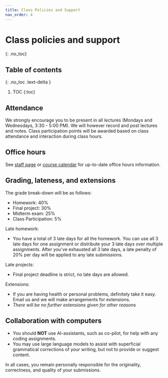 ```yaml
---
title: Class Policies and Support
nav_order: 4
---
```


# Class policies and support

{: .no_toc}

## Table of contents
{: .no_toc .text-delta }

1. TOC
{:toc}

## Attendance

We strongly encourage you to be present in all lectures (Mondays and Wednesdays, 3:30 - 5:00 PM). We will however record and post lectures and notes. Class participation points will be awarded based on class attendance and interaction during class hours. 

## Office hours

See [staff page](/info/staff) or [course calendar](/info/calendar/#course-calendar) for up-to-date office hours information.

## Grading, lateness, and extensions 

The grade break-down will be as follows:
- Homework: 40%
- Final project: 30%
- Midterm exam: 25%
- Class Participation: 5%

Late homework:
- You have a total of 3 late days for all the homework. You can use all 3 late days for one assignment or distribute your 3 late days over multiple assignments. After you've exhausted all 3 late days, a late penalty of 20% per day will be applied to any late submissions.

Late projects:
- Final project deadline is strict, no late days are allowed. 

Extensions:
- If you are having health or personal problems, definitely take it easy. Email us and we will make arrangements for extensions. 
- *There will be no further extensions given for other reasons*

## Collaboration with computers

- You should **NOT** use AI-assistants, such as co-pilot, for help with any coding assignments.  
- You may use large language models to assist with superficial grammatical corrections of your writing, but not to provide or suggest content.

In all cases, you remain personally responsible for the originality, correctness, and quality of your submissions. 
